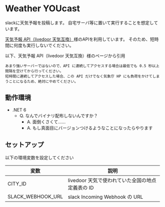 # Weather YOUcast

slackに天気予報を投稿します。
自宅サーバ等に置いて実行することを想定しています。

[天気予報 API（livedoor 天気互換）](https://weather.tsukumijima.net/)様のAPIを利用しています。
そのため、短時間に何度も実行しないでください。

以下、天気予報 API（livedoor 天気互換）様のページから引用

```
あまり強いサーバーではないので、API に連続してアクセスする場合は最低でも 0.5 秒以上間隔を空けてから行ってください。
短時間に連続してアクセスした場合、この API だけでなく気象庁 HP にも負荷をかけてしまうことになるため、絶対にやめてください。
```

## 動作環境

- .NET 6
  - Q. なんでバイナリ配布しないんですか？
    - A. 面倒くさくて……
    - A. もし真面目にバージョンつけるようなことになったらやります

## セットアップ

以下の環境変数を設定してください

|変数| 説明                             |
|---|--------------------------------|
|CITY_ID| livedoor 天気で使われていた全国の地点定義表の ID |
|SLACK_WEBHOOK_URL| slack Incoming Webhook の URL   |
